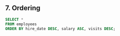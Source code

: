 ## 7.	Ordering

```sql
SELECT *
FROM employees
ORDER BY hire_date DESC, salary ASC, visits DESC;
```
